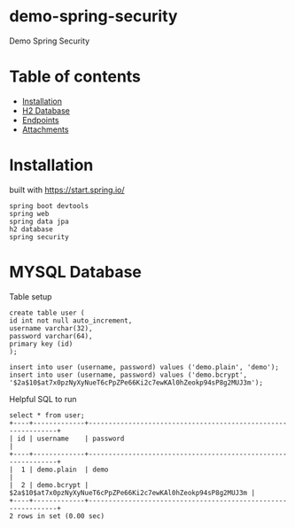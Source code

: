 # demo-spring-security
Demo Spring Security

Table of contents
=================
<!--ts-->
   * [Installation](#installation)
   * [H2 Database](#h2-database)
   * [Endpoints](#endpoints)
   * [Attachments](#attachments)
<!--te-->

Installation
============

built with https://start.spring.io/

```
spring boot devtools
spring web
spring data jpa
h2 database
spring security
```

MYSQL Database
============
Table setup
```
create table user (
id int not null auto_increment, 
username varchar(32), 
password varchar(64), 
primary key (id)
);

insert into user (username, password) values ('demo.plain', 'demo');
insert into user (username, password) values ('demo.bcrypt', '$2a$10$at7x0pzNyXyNueT6cPpZPe66Ki2c7ewKAl0hZeokp94sP8g2MUJ3m');

```

 
Helpful SQL to run
```
select * from user;
+----+-------------+--------------------------------------------------------------+
| id | username    | password                                                     |
+----+-------------+--------------------------------------------------------------+
|  1 | demo.plain  | demo                                                         |
|  2 | demo.bcrypt | $2a$10$at7x0pzNyXyNueT6cPpZPe66Ki2c7ewKAl0hZeokp94sP8g2MUJ3m |
+----+-------------+--------------------------------------------------------------+
2 rows in set (0.00 sec)
```